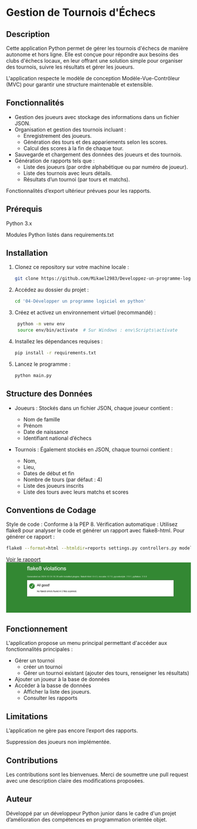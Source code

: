 # Gestion de Tournois d'Échecs

## Description

Cette application Python permet de gérer les tournois d'échecs de manière autonome et hors ligne. Elle est conçue pour répondre aux besoins des clubs d'échecs locaux, en leur offrant une solution simple pour organiser des tournois, suivre les résultats et gérer les joueurs.

L'application respecte le modèle de conception Modèle-Vue-Contrôleur (MVC) pour garantir une structure maintenable et extensible.

## Fonctionnalités

- Gestion des joueurs avec stockage des informations dans un fichier JSON.
- Organisation et gestion des tournois incluant :
  - Enregistrement des joueurs.
  - Génération des tours et des appariements selon les scores.
  - Calcul des scores à la fin de chaque tour.
- Sauvegarde et chargement des données des joueurs et des tournois.
- Génération de rapports tels que :
    - Liste des joueurs (par ordre alphabétique ou par numéro de joueur).
    - Liste des tournois avec leurs détails.
    - Résultats d’un tournoi (par tours et matchs).

Fonctionnalités d’export ultérieur prévues pour les rapports.

## Prérequis

Python 3.x

Modules Python listés dans requirements.txt

## Installation

1. Clonez ce repository sur votre machine locale :
   ```bash
   git clone https://github.com/Mikael2983/Developpez-un-programme-logiciel-en-Python.git

2. Accédez au dossier du projet :
   ```bash
   cd '04-Développer un programme logiciel en python'

3. Créez et activez un environnement virtuel (recommandé) :
   ```bash
    python -m venv env
    source env/bin/activate  # Sur Windows : env\Scripts\activate

4. Installez les dépendances requises :
   ```bash
   pip install -r requirements.txt

5. Lancez le programme :
   ```bash
   python main.py

## Structure des Données

- Joueurs : Stockés dans un fichier JSON, chaque joueur contient :
  - Nom de famille
  - Prénom
  - Date de naissance
  - Identifiant national d’échecs


- Tournois : Également stockés en JSON, chaque tournoi contient :
  - Nom, 
  - Lieu, 
  - Dates de début et fin
  - Nombre de tours (par défaut : 4)
  - Liste des joueurs inscrits
  - Liste des tours avec leurs matchs et scores

## Conventions de Codage

Style de code : Conforme à la PEP 8.
Vérification automatique : Utilisez flake8 pour analyser le code et générer un rapport avec flake8-html. 
Pour générer ce rapport :
   ```bash
   flake8 --format=html --htmldir=reports settings.py controllers.py models.py views.py main.py
```
[Voir le rapport](reports/index.html)
![Capture d'écran de l'application](flake8_report.png)

## Fonctionnement

L'application propose un menu principal permettant d'accéder aux fonctionnalités principales :

- Gérer un tournoi
  - créer un tournoi
  - Gérer un tournoi existant (ajouter des tours, renseigner les résultats)
- Ajouter un joueur à la base de données
- Accéder à la basse de données
  - Afficher la liste des joueurs.
  - Consulter les rapports

## Limitations

L’application ne gère pas encore l’export des rapports.

Suppression des joueurs non implémentée.

## Contributions

Les contributions sont les bienvenues. Merci de soumettre une pull request avec une description claire des modifications proposées.

## Auteur

Développé par un développeur Python junior dans le cadre d'un projet d’amélioration des compétences en programmation orientée objet.


